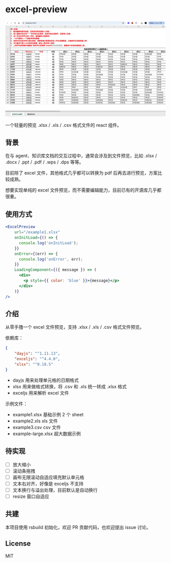 # excel-preview

![](./screenshot.jpg)

一个轻量的预览 .xlsx / .xls / .csv 格式文件的 react 组件。

## 背景

在与 agent、知识库文档的交互过程中，通常会涉及到文件预览，比如 .xlsx / .docx / .ppt / .pdf / .wps / .dps 等等。

目前除了 excel 文件，其他格式几乎都可以转换为 pdf 后再去进行预览，方案比较成熟。

想要实现单纯的 excel 文件预览，而不需要编辑能力，目前已有的开源库几乎都很重。

## 使用方式

```jsx
<ExcelPreview
    url="/example1.xlsx"
    onInitLoad={() => {
      console.log('onInitLoad');
    }}
    onError={(err) => {
      console.log('onError', err);
    }}
    LoadingComponent={({ message }) => (
      <div>
        <p style={{ color: 'blue' }}>{message}</p>
      </div>
    )}
/>
```

## 介绍

从零手撸一个 excel 文件预览，支持 .xlsx / .xls / .csv 格式文件预览。

依赖库：

```json
{
    "dayjs": "^1.11.13",
    "exceljs": "^4.4.0",
    "xlsx": "^0.18.5"
}
```

- dayjs 用来处理单元格的日期格式
- xlsx 用来做格式转换，将 .csv 和 .xls 统一转成 .xlsx 格式
- exceljs 用来解析 excel 文件

示例文件：

- example1.xlsx 基础示例 2 个 sheet
- example2.xls xls 文件
- example3.csv csv 文件
- example-large.xlsx 超大数据示例

## 待实现

- [ ] 放大缩小
- [ ] 滚动条拖拽
- [ ] 画布无限滚动自适应填充默认单元格
- [ ] 文本右对齐，好像是 exceljs 不支持
- [ ] 文本换行与溢出处理，目前默认是自动换行
- [ ] resize 窗口自适应

## 共建

本项目使用 rsbuild 初始化，欢迎 PR 贡献代码，也欢迎提出 issue 讨论。

## License

MIT


